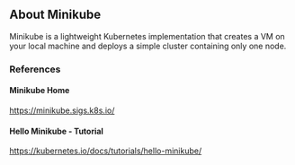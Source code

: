 ## About Minikube

Minikube is a lightweight Kubernetes implementation that creates a VM on your local machine and deploys a simple cluster containing only one node.

### References

#### Minikube Home

<https://minikube.sigs.k8s.io/>

#### Hello Minikube - Tutorial

<https://kubernetes.io/docs/tutorials/hello-minikube/>
